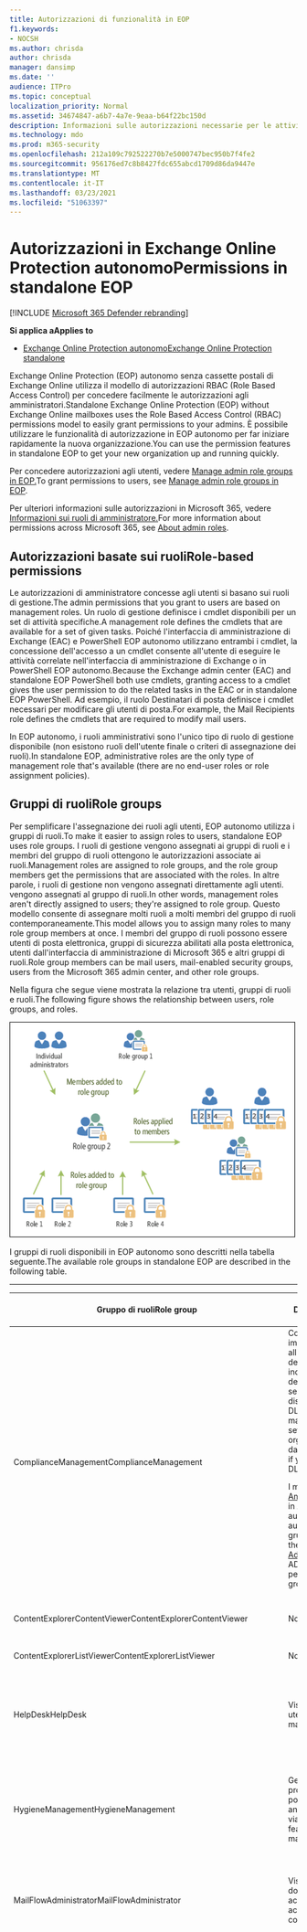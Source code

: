 ```yaml
---
title: Autorizzazioni di funzionalità in EOP
f1.keywords:
- NOCSH
ms.author: chrisda
author: chrisda
manager: dansimp
ms.date: ''
audience: ITPro
ms.topic: conceptual
localization_priority: Normal
ms.assetid: 34674847-a6b7-4a7e-9eaa-b64f22bc150d
description: Informazioni sulle autorizzazioni necessarie per le attività in Exchange Online Protection autonomo
ms.technology: mdo
ms.prod: m365-security
ms.openlocfilehash: 212a109c792522270b7e5000747bec950b7f4fe2
ms.sourcegitcommit: 956176ed7c8b8427fdc655abcd1709d86da9447e
ms.translationtype: MT
ms.contentlocale: it-IT
ms.lasthandoff: 03/23/2021
ms.locfileid: "51063397"
---
```

# <a name="permissions-in-standalone-eop"></a><span data-ttu-id="7b9bd-103">Autorizzazioni in Exchange Online Protection autonomo</span><span class="sxs-lookup"><span data-stu-id="7b9bd-103">Permissions in standalone EOP</span></span>

[!INCLUDE [Microsoft 365 Defender rebranding](../includes/microsoft-defender-for-office.md)]

<span data-ttu-id="7b9bd-104">**Si applica a**</span><span class="sxs-lookup"><span data-stu-id="7b9bd-104">**Applies to**</span></span>
-  [<span data-ttu-id="7b9bd-105">Exchange Online Protection autonomo</span><span class="sxs-lookup"><span data-stu-id="7b9bd-105">Exchange Online Protection standalone</span></span>](exchange-online-protection-overview.md)

<span data-ttu-id="7b9bd-106">Exchange Online Protection (EOP) autonomo senza cassette postali di Exchange Online utilizza il modello di autorizzazioni RBAC (Role Based Access Control) per concedere facilmente le autorizzazioni agli amministratori.</span><span class="sxs-lookup"><span data-stu-id="7b9bd-106">Standalone Exchange Online Protection (EOP) without Exchange Online mailboxes uses the Role Based Access Control (RBAC) permissions model to easily grant permissions to your admins.</span></span> <span data-ttu-id="7b9bd-107">È possibile utilizzare le funzionalità di autorizzazione in EOP autonomo per far iniziare rapidamente la nuova organizzazione.</span><span class="sxs-lookup"><span data-stu-id="7b9bd-107">You can use the permission features in standalone EOP to get your new organization up and running quickly.</span></span>

<span data-ttu-id="7b9bd-108">Per concedere autorizzazioni agli utenti, vedere [Manage admin role groups in EOP.](manage-admin-role-group-permissions-in-eop.md)</span><span class="sxs-lookup"><span data-stu-id="7b9bd-108">To grant permissions to users, see [Manage admin role groups in EOP](manage-admin-role-group-permissions-in-eop.md).</span></span>

<span data-ttu-id="7b9bd-109">Per ulteriori informazioni sulle autorizzazioni in Microsoft 365, vedere [Informazioni sui ruoli di amministratore.](../../admin/add-users/about-admin-roles.md)</span><span class="sxs-lookup"><span data-stu-id="7b9bd-109">For more information about permissions across Microsoft 365, see [About admin roles](../../admin/add-users/about-admin-roles.md).</span></span>

## <a name="role-based-permissions"></a><span data-ttu-id="7b9bd-110">Autorizzazioni basate sui ruoli</span><span class="sxs-lookup"><span data-stu-id="7b9bd-110">Role-based permissions</span></span>

<span data-ttu-id="7b9bd-111">Le autorizzazioni di amministratore concesse agli utenti si basano sui ruoli di gestione.</span><span class="sxs-lookup"><span data-stu-id="7b9bd-111">The admin permissions that you grant to users are based on management roles.</span></span> <span data-ttu-id="7b9bd-112">Un ruolo di gestione definisce i cmdlet disponibili per un set di attività specifiche.</span><span class="sxs-lookup"><span data-stu-id="7b9bd-112">A management role defines the cmdlets that are available for a set of given tasks.</span></span> <span data-ttu-id="7b9bd-113">Poiché l'interfaccia di amministrazione di Exchange (EAC) e PowerShell EOP autonomo utilizzano entrambi i cmdlet, la concessione dell'accesso a un cmdlet consente all'utente di eseguire le attività correlate nell'interfaccia di amministrazione di Exchange o in PowerShell EOP autonomo.</span><span class="sxs-lookup"><span data-stu-id="7b9bd-113">Because the Exchange admin center (EAC) and standalone EOP PowerShell both use cmdlets, granting access to a cmdlet gives the user permission to do the related tasks in the EAC or in standalone EOP PowerShell.</span></span> <span data-ttu-id="7b9bd-114">Ad esempio, il ruolo Destinatari di posta definisce i cmdlet necessari per modificare gli utenti di posta.</span><span class="sxs-lookup"><span data-stu-id="7b9bd-114">For example, the Mail Recipients role defines the cmdlets that are required to modify mail users.</span></span>

<span data-ttu-id="7b9bd-115">In EOP autonomo, i ruoli amministrativi sono l'unico tipo di ruolo di gestione disponibile (non esistono ruoli dell'utente finale o criteri di assegnazione dei ruoli).</span><span class="sxs-lookup"><span data-stu-id="7b9bd-115">In standalone EOP, administrative roles are the only type of management role that's available (there are no end-user roles or role assignment policies).</span></span>

## <a name="role-groups"></a><span data-ttu-id="7b9bd-116">Gruppi di ruoli</span><span class="sxs-lookup"><span data-stu-id="7b9bd-116">Role groups</span></span>

<span data-ttu-id="7b9bd-117">Per semplificare l'assegnazione dei ruoli agli utenti, EOP autonomo utilizza i gruppi di ruoli.</span><span class="sxs-lookup"><span data-stu-id="7b9bd-117">To make it easier to assign roles to users, standalone EOP uses role groups.</span></span> <span data-ttu-id="7b9bd-118">I ruoli di gestione vengono assegnati ai gruppi di ruoli e i membri del gruppo di ruoli ottengono le autorizzazioni associate ai ruoli.</span><span class="sxs-lookup"><span data-stu-id="7b9bd-118">Management roles are assigned to role groups, and the role group members get the permissions that are associated with the roles.</span></span> <span data-ttu-id="7b9bd-119">In altre parole, i ruoli di gestione non vengono assegnati direttamente agli utenti. vengono assegnati al gruppo di ruoli.</span><span class="sxs-lookup"><span data-stu-id="7b9bd-119">In other words, management roles aren't directly assigned to users; they're assigned to role group.</span></span> <span data-ttu-id="7b9bd-120">Questo modello consente di assegnare molti ruoli a molti membri del gruppo di ruoli contemporaneamente.</span><span class="sxs-lookup"><span data-stu-id="7b9bd-120">This model allows you to assign many roles to many role group members at once.</span></span> <span data-ttu-id="7b9bd-121">I membri del gruppo di ruoli possono essere utenti di posta elettronica, gruppi di sicurezza abilitati alla posta elettronica, utenti dall'interfaccia di amministrazione di Microsoft 365 e altri gruppi di ruoli.</span><span class="sxs-lookup"><span data-stu-id="7b9bd-121">Role group members can be mail users, mail-enabled security groups, users from the Microsoft 365 admin center, and other role groups.</span></span>

<span data-ttu-id="7b9bd-122">Nella figura che segue viene mostrata la relazione tra utenti, gruppi di ruoli e ruoli.</span><span class="sxs-lookup"><span data-stu-id="7b9bd-122">The following figure shows the relationship between users, role groups, and roles.</span></span>

![Ruolo, gruppo di ruoli e relazione dei membri](../../media/ITPro_Security_RBAC_EXO_SimplifiedRoleGroupRelationship.png)

<span data-ttu-id="7b9bd-124">I gruppi di ruoli disponibili in EOP autonomo sono descritti nella tabella seguente.</span><span class="sxs-lookup"><span data-stu-id="7b9bd-124">The available role groups in standalone EOP are described in the following table.</span></span>

****

|<span data-ttu-id="7b9bd-125">Gruppo di ruoli</span><span class="sxs-lookup"><span data-stu-id="7b9bd-125">Role group</span></span>|<span data-ttu-id="7b9bd-126">Descrizione</span><span class="sxs-lookup"><span data-stu-id="7b9bd-126">Description</span></span>|<span data-ttu-id="7b9bd-127">Ruoli predefiniti assegnati</span><span class="sxs-lookup"><span data-stu-id="7b9bd-127">Default roles assigned</span></span>|
|---|---|---|
|<span data-ttu-id="7b9bd-128">ComplianceManagement</span><span class="sxs-lookup"><span data-stu-id="7b9bd-128">ComplianceManagement</span></span>|<span data-ttu-id="7b9bd-129">Configurare e gestire le impostazioni di conformità all'interno dell'organizzazione, inclusa la prevenzione della perdita dei dati (DLP) se la sottoscrizione dispone di funzionalità DLP.</span><span class="sxs-lookup"><span data-stu-id="7b9bd-129">Configure and manage compliance settings within the organization, including data loss prevention (DLP) if your subscription has DLP capabilities.</span></span> <p> <span data-ttu-id="7b9bd-130">I membri del [ruolo Amministratore conformità](/azure/active-directory/users-groups-roles/directory-assign-admin-roles#compliance-administrator) in Azure AD ottengono automaticamente le autorizzazioni di questo gruppo di ruoli.</span><span class="sxs-lookup"><span data-stu-id="7b9bd-130">Members of the [Compliance Administrator](/azure/active-directory/users-groups-roles/directory-assign-admin-roles#compliance-administrator) role in Azure AD automatically get the permissions of this role group.</span></span>|<span data-ttu-id="7b9bd-131">Registri di controllo</span><span class="sxs-lookup"><span data-stu-id="7b9bd-131">Audit Logs</span></span> <p> <span data-ttu-id="7b9bd-132">Amministrazione conformità</span><span class="sxs-lookup"><span data-stu-id="7b9bd-132">Compliance Administration</span></span> <p> <span data-ttu-id="7b9bd-133">Information Rights Management</span><span class="sxs-lookup"><span data-stu-id="7b9bd-133">Information Rights Management</span></span> <p> <span data-ttu-id="7b9bd-134">Gestione della conservazione</span><span class="sxs-lookup"><span data-stu-id="7b9bd-134">Retention Management</span></span> <p> <span data-ttu-id="7b9bd-135">View-Only di controllo</span><span class="sxs-lookup"><span data-stu-id="7b9bd-135">View-Only Audit Logs</span></span> <p> <span data-ttu-id="7b9bd-136">Configurazione solo visualizzazione</span><span class="sxs-lookup"><span data-stu-id="7b9bd-136">View-Only Configuration</span></span> <p> <span data-ttu-id="7b9bd-137">Destinatari solo visualizzazione</span><span class="sxs-lookup"><span data-stu-id="7b9bd-137">View-Only Recipients</span></span>|
|<span data-ttu-id="7b9bd-138">ContentExplorerContentViewer</span><span class="sxs-lookup"><span data-stu-id="7b9bd-138">ContentExplorerContentViewer</span></span>|<span data-ttu-id="7b9bd-139">Non utilizzata.</span><span class="sxs-lookup"><span data-stu-id="7b9bd-139">Not used.</span></span>|<span data-ttu-id="7b9bd-140">Visualizzatore contenuto classificazione dati</span><span class="sxs-lookup"><span data-stu-id="7b9bd-140">Data Classification Content Viewer</span></span>|
|<span data-ttu-id="7b9bd-141">ContentExplorerListViewer</span><span class="sxs-lookup"><span data-stu-id="7b9bd-141">ContentExplorerListViewer</span></span>|<span data-ttu-id="7b9bd-142">Non utilizzata.</span><span class="sxs-lookup"><span data-stu-id="7b9bd-142">Not used.</span></span>|<span data-ttu-id="7b9bd-143">Visualizzatore elenco classificazione dati</span><span class="sxs-lookup"><span data-stu-id="7b9bd-143">Data Classification List Viewer</span></span>|
|<span data-ttu-id="7b9bd-144">HelpDesk</span><span class="sxs-lookup"><span data-stu-id="7b9bd-144">HelpDesk</span></span>|<span data-ttu-id="7b9bd-145">Visualizzare e gestire gli utenti di posta.</span><span class="sxs-lookup"><span data-stu-id="7b9bd-145">View and manage mail users.</span></span>|<span data-ttu-id="7b9bd-146">Reimposta password</span><span class="sxs-lookup"><span data-stu-id="7b9bd-146">Reset Password</span></span> <p> <span data-ttu-id="7b9bd-147">Opzioni utente</span><span class="sxs-lookup"><span data-stu-id="7b9bd-147">User Options</span></span> <p> <span data-ttu-id="7b9bd-148">Destinatari solo visualizzazione</span><span class="sxs-lookup"><span data-stu-id="7b9bd-148">View-Only Recipients</span></span>|
|<span data-ttu-id="7b9bd-149">HygieneManagement</span><span class="sxs-lookup"><span data-stu-id="7b9bd-149">HygieneManagement</span></span>|<span data-ttu-id="7b9bd-150">Gestire le funzionalità di protezione (protezione da posta indesiderata, antimalware e così via).</span><span class="sxs-lookup"><span data-stu-id="7b9bd-150">Manage protection features (anti-spam, anti-malware, etc.).</span></span>|<span data-ttu-id="7b9bd-151">Igiene del trasporto</span><span class="sxs-lookup"><span data-stu-id="7b9bd-151">Transport Hygiene</span></span> <p> <span data-ttu-id="7b9bd-152">Configurazione solo visualizzazione</span><span class="sxs-lookup"><span data-stu-id="7b9bd-152">View-Only Configuration</span></span> <p> <span data-ttu-id="7b9bd-153">Destinatari solo visualizzazione</span><span class="sxs-lookup"><span data-stu-id="7b9bd-153">View-Only Recipients</span></span>|
|<span data-ttu-id="7b9bd-154">MailFlowAdministrator</span><span class="sxs-lookup"><span data-stu-id="7b9bd-154">MailFlowAdministrator</span></span>|<span data-ttu-id="7b9bd-155">Visualizzare e gestire i domini e i connettori accettati</span><span class="sxs-lookup"><span data-stu-id="7b9bd-155">View and manage accepted domains and connectors</span></span>|<span data-ttu-id="7b9bd-156">Domini remoti e accettati</span><span class="sxs-lookup"><span data-stu-id="7b9bd-156">Remote and Accepted Domains</span></span> <p> <span data-ttu-id="7b9bd-157">Destinatari solo visualizzazione</span><span class="sxs-lookup"><span data-stu-id="7b9bd-157">View-Only Recipients</span></span>|
|<span data-ttu-id="7b9bd-158">OrganizationManagement</span><span class="sxs-lookup"><span data-stu-id="7b9bd-158">OrganizationManagement</span></span>|<span data-ttu-id="7b9bd-159">Accesso dell'amministratore all'intera organizzazione e possibilità di eseguire quasi tutte le attività.</span><span class="sxs-lookup"><span data-stu-id="7b9bd-159">Admin access to the entire organization and the ability to perform almost any task.</span></span> <p> <span data-ttu-id="7b9bd-160">I membri del [ruolo Amministratore globale](/azure/active-directory/users-groups-roles/directory-assign-admin-roles#global-administrator--company-administrator) in Azure AD ottengono automaticamente le autorizzazioni di questo gruppo di ruoli.</span><span class="sxs-lookup"><span data-stu-id="7b9bd-160">Members of the [Global Administrator](/azure/active-directory/users-groups-roles/directory-assign-admin-roles#global-administrator--company-administrator) role in Azure AD automatically get the permissions of this role group.</span></span> <p> <span data-ttu-id="7b9bd-161">**Importante:** poiché il gruppo di ruoli OrganizationManagement è un ruolo potente, solo gli utenti che eseguono attività amministrative a livello di organizzazione devono essere membri di questo gruppo di ruoli.</span><span class="sxs-lookup"><span data-stu-id="7b9bd-161">**Important**: Because the OrganizationManagement role group is a powerful role, only users that perform organizational-level administrative tasks should be members of this role group.</span></span>|<span data-ttu-id="7b9bd-162">AntiMalware</span><span class="sxs-lookup"><span data-stu-id="7b9bd-162">AntiMalware</span></span> <p> <span data-ttu-id="7b9bd-163">AntiSpam</span><span class="sxs-lookup"><span data-stu-id="7b9bd-163">AntiSpam</span></span> <p> <span data-ttu-id="7b9bd-164">Registri di controllo</span><span class="sxs-lookup"><span data-stu-id="7b9bd-164">Audit Logs</span></span> <p> <span data-ttu-id="7b9bd-165">Amministratore conformità</span><span class="sxs-lookup"><span data-stu-id="7b9bd-165">Compliance Administrator</span></span> <p> <span data-ttu-id="7b9bd-166">Gruppi di distribuzione</span><span class="sxs-lookup"><span data-stu-id="7b9bd-166">Distribution Groups</span></span> <p> <span data-ttu-id="7b9bd-167">Information Rights Management</span><span class="sxs-lookup"><span data-stu-id="7b9bd-167">Information Rights Management</span></span> <p> <span data-ttu-id="7b9bd-168">Creazione destinatario di posta</span><span class="sxs-lookup"><span data-stu-id="7b9bd-168">Mail Recipient Creation</span></span> <p> <span data-ttu-id="7b9bd-169">Destinatari di posta</span><span class="sxs-lookup"><span data-stu-id="7b9bd-169">Mail Recipients</span></span> <p> <span data-ttu-id="7b9bd-170">Verifica dei messaggi</span><span class="sxs-lookup"><span data-stu-id="7b9bd-170">Message Tracking</span></span> <p> <span data-ttu-id="7b9bd-171">Migrazione</span><span class="sxs-lookup"><span data-stu-id="7b9bd-171">Migration</span></span> <p> <span data-ttu-id="7b9bd-172">Organizzazione Accesso client</span><span class="sxs-lookup"><span data-stu-id="7b9bd-172">Organization Client Access</span></span> <p> <span data-ttu-id="7b9bd-173">Configurazione organizzazione</span><span class="sxs-lookup"><span data-stu-id="7b9bd-173">Organization Configuration</span></span> <p> <span data-ttu-id="7b9bd-174">Impostazioni di trasporto organizzazione</span><span class="sxs-lookup"><span data-stu-id="7b9bd-174">Organization Transport Settings</span></span> <p> <span data-ttu-id="7b9bd-175">Quarantena</span><span class="sxs-lookup"><span data-stu-id="7b9bd-175">Quarantine</span></span> <p> <span data-ttu-id="7b9bd-176">Criteri del destinatario</span><span class="sxs-lookup"><span data-stu-id="7b9bd-176">Recipient Policies</span></span> <p> <span data-ttu-id="7b9bd-177">Domini remoti e accettati</span><span class="sxs-lookup"><span data-stu-id="7b9bd-177">Remote and Accepted Domains</span></span> <p> <span data-ttu-id="7b9bd-178">Reimposta password</span><span class="sxs-lookup"><span data-stu-id="7b9bd-178">Reset Password</span></span> <p> <span data-ttu-id="7b9bd-179">Gestione della conservazione</span><span class="sxs-lookup"><span data-stu-id="7b9bd-179">Retention Management</span></span> <p> <span data-ttu-id="7b9bd-180">Gestione ruoli</span><span class="sxs-lookup"><span data-stu-id="7b9bd-180">Role Management</span></span> <p> <span data-ttu-id="7b9bd-181">Amministratore della sicurezza</span><span class="sxs-lookup"><span data-stu-id="7b9bd-181">Security Administrator</span></span> <p> <span data-ttu-id="7b9bd-182">Creazione e appartenenza a gruppi di sicurezza</span><span class="sxs-lookup"><span data-stu-id="7b9bd-182">Security Group Creation and Membership</span></span> <p> <span data-ttu-id="7b9bd-183">Ruolo con autorizzazioni di lettura per la sicurezza</span><span class="sxs-lookup"><span data-stu-id="7b9bd-183">Security Reader</span></span> <p> <span data-ttu-id="7b9bd-184">Amministratore etichette di riservatezza</span><span class="sxs-lookup"><span data-stu-id="7b9bd-184">Sensitivity Label Administrator</span></span> <p> <span data-ttu-id="7b9bd-185">Supervisione</span><span class="sxs-lookup"><span data-stu-id="7b9bd-185">Supervision</span></span> <p> <span data-ttu-id="7b9bd-186">Igiene del trasporto</span><span class="sxs-lookup"><span data-stu-id="7b9bd-186">Transport Hygiene</span></span> <p> <span data-ttu-id="7b9bd-187">Regole di trasporto</span><span class="sxs-lookup"><span data-stu-id="7b9bd-187">Transport Rules</span></span> <p> <span data-ttu-id="7b9bd-188">Opzioni utente</span><span class="sxs-lookup"><span data-stu-id="7b9bd-188">User Options</span></span> <p> <span data-ttu-id="7b9bd-189">View-Only AntiMalware</span><span class="sxs-lookup"><span data-stu-id="7b9bd-189">View-Only AntiMalware</span></span> <p> <span data-ttu-id="7b9bd-190">View-Only AntiSpam</span><span class="sxs-lookup"><span data-stu-id="7b9bd-190">View-Only AntiSpam</span></span> <p> <span data-ttu-id="7b9bd-191">View-Only di controllo</span><span class="sxs-lookup"><span data-stu-id="7b9bd-191">View-Only Audit Logs</span></span> <p> <span data-ttu-id="7b9bd-192">Configurazione solo visualizzazione</span><span class="sxs-lookup"><span data-stu-id="7b9bd-192">View-Only Configuration</span></span> <p> <span data-ttu-id="7b9bd-193">View-Only quarantena</span><span class="sxs-lookup"><span data-stu-id="7b9bd-193">View-Only Quarantine</span></span> <p> <span data-ttu-id="7b9bd-194">Destinatari solo visualizzazione</span><span class="sxs-lookup"><span data-stu-id="7b9bd-194">View-Only Recipients</span></span> <p> <span data-ttu-id="7b9bd-195">View-Only Threat Intelligence</span><span class="sxs-lookup"><span data-stu-id="7b9bd-195">View-Only Threat Intelligence</span></span>|
|<span data-ttu-id="7b9bd-196">QuarantineAdministrator</span><span class="sxs-lookup"><span data-stu-id="7b9bd-196">QuarantineAdministrator</span></span>|<span data-ttu-id="7b9bd-197">Gestire i messaggi in quarantena per tutti i destinatari.</span><span class="sxs-lookup"><span data-stu-id="7b9bd-197">Manage quarantined messages for all recipients.</span></span>|<span data-ttu-id="7b9bd-198">Quarantena</span><span class="sxs-lookup"><span data-stu-id="7b9bd-198">Quarantine</span></span>|
|<span data-ttu-id="7b9bd-199">RecipientManagement</span><span class="sxs-lookup"><span data-stu-id="7b9bd-199">RecipientManagement</span></span>|<span data-ttu-id="7b9bd-200">Creare, gestire e rimuovere oggetti destinatario nell'organizzazione.</span><span class="sxs-lookup"><span data-stu-id="7b9bd-200">Create, manage, and remove recipient objects in the organization.</span></span>|<span data-ttu-id="7b9bd-201">Gruppi di distribuzione</span><span class="sxs-lookup"><span data-stu-id="7b9bd-201">Distribution Groups</span></span> <p> <span data-ttu-id="7b9bd-202">Creazione destinatario di posta</span><span class="sxs-lookup"><span data-stu-id="7b9bd-202">Mail Recipient Creation</span></span> <p> <span data-ttu-id="7b9bd-203">Destinatari di posta</span><span class="sxs-lookup"><span data-stu-id="7b9bd-203">Mail Recipients</span></span> <p> <span data-ttu-id="7b9bd-204">Verifica dei messaggi</span><span class="sxs-lookup"><span data-stu-id="7b9bd-204">Message Tracking</span></span> <p> <span data-ttu-id="7b9bd-205">Migrazione</span><span class="sxs-lookup"><span data-stu-id="7b9bd-205">Migration</span></span> <p> <span data-ttu-id="7b9bd-206">Criteri del destinatario</span><span class="sxs-lookup"><span data-stu-id="7b9bd-206">Recipient Policies</span></span> <p> <span data-ttu-id="7b9bd-207">Reimposta password</span><span class="sxs-lookup"><span data-stu-id="7b9bd-207">Reset Password</span></span>|
|<span data-ttu-id="7b9bd-208">RecordsManagement</span><span class="sxs-lookup"><span data-stu-id="7b9bd-208">RecordsManagement</span></span>|<span data-ttu-id="7b9bd-209">Configurare le funzionalità di conformità, ad esempio tag dei criteri di conservazione, classificazioni dei messaggi e regole del flusso di posta (note anche come regole di trasporto).</span><span class="sxs-lookup"><span data-stu-id="7b9bd-209">Configure compliance features, such as retention policy tags, message classifications, and mail flow rules (also known as transport rules).</span></span>|<span data-ttu-id="7b9bd-210">Verifica dei messaggi</span><span class="sxs-lookup"><span data-stu-id="7b9bd-210">Message Tracking</span></span> <p> <span data-ttu-id="7b9bd-211">Gestione della conservazione</span><span class="sxs-lookup"><span data-stu-id="7b9bd-211">Retention Management</span></span> <p> <span data-ttu-id="7b9bd-212">Regole di trasporto</span><span class="sxs-lookup"><span data-stu-id="7b9bd-212">Transport Rules</span></span>|
|<span data-ttu-id="7b9bd-213">SecurityAdministrator</span><span class="sxs-lookup"><span data-stu-id="7b9bd-213">SecurityAdministrator</span></span>|<span data-ttu-id="7b9bd-214">Configurare tutti gli aspetti della protezione nell'organizzazione (protezione da posta indesiderata, antimalware, anti-spoofing, quarantena e così via).</span><span class="sxs-lookup"><span data-stu-id="7b9bd-214">Configure all aspects of protection in the organization (anti-spam, anti-malware, anti-spoofing, quarantine, etc.).</span></span> <p> <span data-ttu-id="7b9bd-215">I membri del [ruolo Amministratore sicurezza](/azure/active-directory/users-groups-roles/directory-assign-admin-roles#security-administrator) in Azure AD ottengono automaticamente le autorizzazioni di questo gruppo di ruoli.</span><span class="sxs-lookup"><span data-stu-id="7b9bd-215">Members of the [Security Administrator](/azure/active-directory/users-groups-roles/directory-assign-admin-roles#security-administrator) role in Azure AD automatically get the permissions of this role group.</span></span>|<span data-ttu-id="7b9bd-216">AntiMalware</span><span class="sxs-lookup"><span data-stu-id="7b9bd-216">AntiMalware</span></span> <p> <span data-ttu-id="7b9bd-217">AntiSpam</span><span class="sxs-lookup"><span data-stu-id="7b9bd-217">AntiSpam</span></span> <p> <span data-ttu-id="7b9bd-218">Registri di controllo</span><span class="sxs-lookup"><span data-stu-id="7b9bd-218">Audit Logs</span></span> <p> <span data-ttu-id="7b9bd-219">Quarantena</span><span class="sxs-lookup"><span data-stu-id="7b9bd-219">Quarantine</span></span> <p> <span data-ttu-id="7b9bd-220">Amministratore della sicurezza</span><span class="sxs-lookup"><span data-stu-id="7b9bd-220">Security Administrator</span></span> <p> <span data-ttu-id="7b9bd-221">Amministratore etichette di riservatezza</span><span class="sxs-lookup"><span data-stu-id="7b9bd-221">Sensitivity Label Administrator</span></span> <p> <span data-ttu-id="7b9bd-222">View-Only AntiMalware</span><span class="sxs-lookup"><span data-stu-id="7b9bd-222">View-Only AntiMalware</span></span> <p> <span data-ttu-id="7b9bd-223">View-Only AntiSpam</span><span class="sxs-lookup"><span data-stu-id="7b9bd-223">View-Only AntiSpam</span></span> <p> <span data-ttu-id="7b9bd-224">View-Only di controllo</span><span class="sxs-lookup"><span data-stu-id="7b9bd-224">View-Only Audit Logs</span></span> <p> <span data-ttu-id="7b9bd-225">View-Only quarantena</span><span class="sxs-lookup"><span data-stu-id="7b9bd-225">View-Only Quarantine</span></span> <p> <span data-ttu-id="7b9bd-226">View-Only Threat Intelligence</span><span class="sxs-lookup"><span data-stu-id="7b9bd-226">View-Only Threat Intelligence</span></span>|
|<span data-ttu-id="7b9bd-227">SecurityReader</span><span class="sxs-lookup"><span data-stu-id="7b9bd-227">SecurityReader</span></span>|<span data-ttu-id="7b9bd-228">Accesso di sola visualizzazione a tutti gli aspetti della protezione nell'organizzazione (protezione da posta indesiderata, antimalware, anti-spoofing, quarantena e così via).</span><span class="sxs-lookup"><span data-stu-id="7b9bd-228">View-only access to all aspects of protection in the organization (anti-spam, anti-malware, anti-spoofing, quarantine, etc.).</span></span> <p> <span data-ttu-id="7b9bd-229">I membri del [ruolo Security Reader](/azure/active-directory/users-groups-roles/directory-assign-admin-roles#security-reader) in Azure AD ottengono automaticamente le autorizzazioni di questo gruppo di ruoli.</span><span class="sxs-lookup"><span data-stu-id="7b9bd-229">Members of the [Security Reader](/azure/active-directory/users-groups-roles/directory-assign-admin-roles#security-reader) role in Azure AD automatically get the permissions of this role group.</span></span>|<span data-ttu-id="7b9bd-230">Ruolo con autorizzazioni di lettura per la sicurezza</span><span class="sxs-lookup"><span data-stu-id="7b9bd-230">Security Reader</span></span> <p> <span data-ttu-id="7b9bd-231">View-Only AntiMalware</span><span class="sxs-lookup"><span data-stu-id="7b9bd-231">View-Only AntiMalware</span></span> <p> <span data-ttu-id="7b9bd-232">View-Only AntiSpam</span><span class="sxs-lookup"><span data-stu-id="7b9bd-232">View-Only AntiSpam</span></span> <p> <span data-ttu-id="7b9bd-233">View-Only quarantena</span><span class="sxs-lookup"><span data-stu-id="7b9bd-233">View-Only Quarantine</span></span> <p> <span data-ttu-id="7b9bd-234">View-Only Threat Intelligence</span><span class="sxs-lookup"><span data-stu-id="7b9bd-234">View-Only Threat Intelligence</span></span>|
|<span data-ttu-id="7b9bd-235">TenantAdmins</span><span class="sxs-lookup"><span data-stu-id="7b9bd-235">TenantAdmins</span></span>|<span data-ttu-id="7b9bd-236">L'appartenenza a questo gruppo di ruoli viene sincronizzata tra i servizi e gestita centralmente.</span><span class="sxs-lookup"><span data-stu-id="7b9bd-236">Membership in this role group is synchronized across services and managed centrally.</span></span> <span data-ttu-id="7b9bd-237">Per impostazione predefinita, a questo gruppo di ruoli non viene assegnato alcun ruolo.</span><span class="sxs-lookup"><span data-stu-id="7b9bd-237">By default, this role group is not assigned any roles.</span></span> <span data-ttu-id="7b9bd-238">Tuttavia, sarà un membro del gruppo di ruoli Gestione organizzazione e erediterà tali autorizzazioni.</span><span class="sxs-lookup"><span data-stu-id="7b9bd-238">However, it will be a member of the Organization Management role group and will inherit those permissions.</span></span>|<span data-ttu-id="7b9bd-239">nessuno</span><span class="sxs-lookup"><span data-stu-id="7b9bd-239">none</span></span>|
|<span data-ttu-id="7b9bd-240">ViewOnlyOrganizationManagement</span><span class="sxs-lookup"><span data-stu-id="7b9bd-240">ViewOnlyOrganizationManagement</span></span>|<span data-ttu-id="7b9bd-241">Visualizzare gli oggetti destinatario, protezione e configurazione e le relative proprietà nell'organizzazione.</span><span class="sxs-lookup"><span data-stu-id="7b9bd-241">View recipient, protection, and configuration objects and their properties in the organization.</span></span>|<span data-ttu-id="7b9bd-242">Amministratore conformità</span><span class="sxs-lookup"><span data-stu-id="7b9bd-242">Compliance Administrator</span></span> <p> <span data-ttu-id="7b9bd-243">Amministratore della sicurezza</span><span class="sxs-lookup"><span data-stu-id="7b9bd-243">Security Administrator</span></span> <p> <span data-ttu-id="7b9bd-244">Ruolo con autorizzazioni di lettura per la sicurezza</span><span class="sxs-lookup"><span data-stu-id="7b9bd-244">Security Reader</span></span> <p> <span data-ttu-id="7b9bd-245">Amministratore etichette di riservatezza</span><span class="sxs-lookup"><span data-stu-id="7b9bd-245">Sensitivity Label Administrator</span></span> <p> <span data-ttu-id="7b9bd-246">Configurazione solo visualizzazione</span><span class="sxs-lookup"><span data-stu-id="7b9bd-246">View-Only Configuration</span></span> <p> <span data-ttu-id="7b9bd-247">Destinatari solo visualizzazione</span><span class="sxs-lookup"><span data-stu-id="7b9bd-247">View-Only Recipients</span></span>|
|

<span data-ttu-id="7b9bd-248">Se si lavora in un'organizzazione di piccole dimensioni con pochi amministratori, potrebbe essere necessario aggiungere tali utenti solo al gruppo di ruoli Gestione organizzazione e potrebbe non essere mai necessario utilizzare gli altri gruppi di ruoli.</span><span class="sxs-lookup"><span data-stu-id="7b9bd-248">If you work in a small organization that has only a few admins, you might need to add those users to the Organization Management role group only, and you may never need to use the other role groups.</span></span> <span data-ttu-id="7b9bd-249">Se si lavora in un'organizzazione di grandi dimensioni, potrebbero essere presenti amministratori che eseguono attività specifiche, ad esempio la configurazione dei destinatari.</span><span class="sxs-lookup"><span data-stu-id="7b9bd-249">If you work in a larger organization, you might have admins who perform specific tasks, such as recipient configuration.</span></span> <span data-ttu-id="7b9bd-250">In questi casi, è possibile aggiungere un amministratore al gruppo di ruoli Gestione destinatari e un altro amministratore al gruppo di ruoli Gestione organizzazione.</span><span class="sxs-lookup"><span data-stu-id="7b9bd-250">In those cases, you might add one admin to the Recipient Management role group, and another admin to the Organization Management role group.</span></span> <span data-ttu-id="7b9bd-251">Questi amministratori possono quindi gestire le aree specifiche, ma non diranno le autorizzazioni per gestire le aree di cui non sono responsabili.</span><span class="sxs-lookup"><span data-stu-id="7b9bd-251">Those admins can then manage their specific areas, but they won't have permissions to manage areas they're not responsible for.</span></span>

<span data-ttu-id="7b9bd-252">Se i gruppi di ruoli incorporati in Exchange Online non corrispondono alla mansione degli amministratori, è possibile creare gruppi di ruoli e aggiungervi i ruoli desiderati.</span><span class="sxs-lookup"><span data-stu-id="7b9bd-252">If the built-in role groups in Exchange Online don't match the job function of your administrators, you can create role groups and add roles to them.</span></span> <span data-ttu-id="7b9bd-253">Per ulteriori informazioni, vedere [Manage role groups in standalone EOP.](manage-admin-role-group-permissions-in-eop.md)</span><span class="sxs-lookup"><span data-stu-id="7b9bd-253">For more information, see [Manage role groups in standalone EOP](manage-admin-role-group-permissions-in-eop.md).</span></span>

## <a name="roles"></a><span data-ttu-id="7b9bd-254">Ruoli</span><span class="sxs-lookup"><span data-stu-id="7b9bd-254">Roles</span></span>

<span data-ttu-id="7b9bd-255">I ruoli predefiniti disponibili in EOP autonomo sono descritti nella tabella seguente.</span><span class="sxs-lookup"><span data-stu-id="7b9bd-255">The built-in roles that are available in standalone EOP are described in the following table.</span></span>

****

|<span data-ttu-id="7b9bd-256">Ruolo\*\*</span><span class="sxs-lookup"><span data-stu-id="7b9bd-256">Role\*\*</span></span>|<span data-ttu-id="7b9bd-257">Descrizione</span><span class="sxs-lookup"><span data-stu-id="7b9bd-257">Description</span></span>|<span data-ttu-id="7b9bd-258">Assegnazioni predefinite del gruppo di ruoli</span><span class="sxs-lookup"><span data-stu-id="7b9bd-258">Default role group assignments</span></span>|
|---|---|---|
|<span data-ttu-id="7b9bd-259">AntiMalware</span><span class="sxs-lookup"><span data-stu-id="7b9bd-259">AntiMalware</span></span>|<span data-ttu-id="7b9bd-260">Visualizzare e modificare la configurazione e i report per le funzionalità antimalware.</span><span class="sxs-lookup"><span data-stu-id="7b9bd-260">View and modify the configuration and reports for anti-malware features.</span></span>|<span data-ttu-id="7b9bd-261">OrganizationManagement</span><span class="sxs-lookup"><span data-stu-id="7b9bd-261">OrganizationManagement</span></span> <p> <span data-ttu-id="7b9bd-262">SecurityAdministrator</span><span class="sxs-lookup"><span data-stu-id="7b9bd-262">SecurityAdministrator</span></span>|
|<span data-ttu-id="7b9bd-263">AntiSpam</span><span class="sxs-lookup"><span data-stu-id="7b9bd-263">AntiSpam</span></span>|<span data-ttu-id="7b9bd-264">Visualizzare e modificare la configurazione e i report per le funzionalità di protezione da posta indesiderata.</span><span class="sxs-lookup"><span data-stu-id="7b9bd-264">View and modify the configuration and reports for anti-spam features.</span></span>|<span data-ttu-id="7b9bd-265">OrganizationManagement</span><span class="sxs-lookup"><span data-stu-id="7b9bd-265">OrganizationManagement</span></span> <p> <span data-ttu-id="7b9bd-266">SecurityAdministrator</span><span class="sxs-lookup"><span data-stu-id="7b9bd-266">SecurityAdministrator</span></span>|
|<span data-ttu-id="7b9bd-267">Registri di controllo</span><span class="sxs-lookup"><span data-stu-id="7b9bd-267">Audit Logs</span></span>|<span data-ttu-id="7b9bd-268">Cercare nel log di controllo dell'amministratore e visualizzare i risultati.</span><span class="sxs-lookup"><span data-stu-id="7b9bd-268">Search the administrator audit log and view the results.</span></span>|<span data-ttu-id="7b9bd-269">ComplianceManagement</span><span class="sxs-lookup"><span data-stu-id="7b9bd-269">ComplianceManagement</span></span> <p> <span data-ttu-id="7b9bd-270">OrganizationManagement</span><span class="sxs-lookup"><span data-stu-id="7b9bd-270">OrganizationManagement</span></span> <p> <span data-ttu-id="7b9bd-271">SecurityAdministrator</span><span class="sxs-lookup"><span data-stu-id="7b9bd-271">SecurityAdministrator</span></span>|
|<span data-ttu-id="7b9bd-272">Amministratore conformità<sup>\*</sup></span><span class="sxs-lookup"><span data-stu-id="7b9bd-272">Compliance Administrator<sup>\*</sup></span></span>||<span data-ttu-id="7b9bd-273">ComplianceManagement</span><span class="sxs-lookup"><span data-stu-id="7b9bd-273">ComplianceManagement</span></span> <p> <span data-ttu-id="7b9bd-274">OrganizationManagement</span><span class="sxs-lookup"><span data-stu-id="7b9bd-274">OrganizationManagement</span></span> <p> <span data-ttu-id="7b9bd-275">ViewOnlyOrganizationManagement</span><span class="sxs-lookup"><span data-stu-id="7b9bd-275">ViewOnlyOrganizationManagement</span></span>|
|<span data-ttu-id="7b9bd-276">Visualizzatore contenuto classificazione dati<sup>\*</sup></span><span class="sxs-lookup"><span data-stu-id="7b9bd-276">Data Classification Content Viewer<sup>\*</sup></span></span>||<span data-ttu-id="7b9bd-277">ContentExplorerContentViewer</span><span class="sxs-lookup"><span data-stu-id="7b9bd-277">ContentExplorerContentViewer</span></span>|
|<span data-ttu-id="7b9bd-278">Visualizzatore elenco classificazione dati<sup>\*</sup></span><span class="sxs-lookup"><span data-stu-id="7b9bd-278">Data Classification List Viewer<sup>\*</sup></span></span>||
|<span data-ttu-id="7b9bd-279">Gruppi di distribuzione</span><span class="sxs-lookup"><span data-stu-id="7b9bd-279">Distribution Groups</span></span>|<span data-ttu-id="7b9bd-280">Creare e gestire tutti i gruppi di distribuzione, i gruppi di sicurezza abilitati alla posta elettronica e i membri.</span><span class="sxs-lookup"><span data-stu-id="7b9bd-280">Create and manage all distribution groups, mail-enabled security groups, and members.</span></span>|<span data-ttu-id="7b9bd-281">OrganizationManagement</span><span class="sxs-lookup"><span data-stu-id="7b9bd-281">OrganizationManagement</span></span> <p> <span data-ttu-id="7b9bd-282">RecipientManagement</span><span class="sxs-lookup"><span data-stu-id="7b9bd-282">RecipientManagement</span></span>|
|<span data-ttu-id="7b9bd-283">Information Rights Management<sup>\*</sup></span><span class="sxs-lookup"><span data-stu-id="7b9bd-283">Information Rights Management<sup>\*</sup></span></span>||<span data-ttu-id="7b9bd-284">ComplianceManagement</span><span class="sxs-lookup"><span data-stu-id="7b9bd-284">ComplianceManagement</span></span> <p> <span data-ttu-id="7b9bd-285">OrganizationManagement</span><span class="sxs-lookup"><span data-stu-id="7b9bd-285">OrganizationManagement</span></span>|
|<span data-ttu-id="7b9bd-286">Creazione destinatario di posta</span><span class="sxs-lookup"><span data-stu-id="7b9bd-286">Mail Recipient Creation</span></span>|<span data-ttu-id="7b9bd-287">Creare e rimuovere utenti di posta.</span><span class="sxs-lookup"><span data-stu-id="7b9bd-287">Create and remove mail users.</span></span>|<span data-ttu-id="7b9bd-288">OrganizationManagement</span><span class="sxs-lookup"><span data-stu-id="7b9bd-288">OrganizationManagement</span></span> <p> <span data-ttu-id="7b9bd-289">RecipientManagement</span><span class="sxs-lookup"><span data-stu-id="7b9bd-289">RecipientManagement</span></span>|
|<span data-ttu-id="7b9bd-290">Mail Recipients</span><span class="sxs-lookup"><span data-stu-id="7b9bd-290">Mail Recipients</span></span>|<span data-ttu-id="7b9bd-291">Modificare gli utenti di posta elettronica esistenti.</span><span class="sxs-lookup"><span data-stu-id="7b9bd-291">Modify existing mail users.</span></span>|<span data-ttu-id="7b9bd-292">OrganizationManagement</span><span class="sxs-lookup"><span data-stu-id="7b9bd-292">OrganizationManagement</span></span> <p> <span data-ttu-id="7b9bd-293">RecipientManagement</span><span class="sxs-lookup"><span data-stu-id="7b9bd-293">RecipientManagement</span></span>|
|<span data-ttu-id="7b9bd-294">Verifica messaggi<sup>\*</sup></span><span class="sxs-lookup"><span data-stu-id="7b9bd-294">Message Tracking<sup>\*</sup></span></span>||<span data-ttu-id="7b9bd-295">OrganizationManagement</span><span class="sxs-lookup"><span data-stu-id="7b9bd-295">OrganizationManagement</span></span> <p> <span data-ttu-id="7b9bd-296">RecipientManagement</span><span class="sxs-lookup"><span data-stu-id="7b9bd-296">RecipientManagement</span></span> <p> <span data-ttu-id="7b9bd-297">Gestione record</span><span class="sxs-lookup"><span data-stu-id="7b9bd-297">Records Management</span></span>|
|<span data-ttu-id="7b9bd-298">Migrazione<sup>\*</sup></span><span class="sxs-lookup"><span data-stu-id="7b9bd-298">Migration<sup>\*</sup></span></span>||<span data-ttu-id="7b9bd-299">OrganizationManagement</span><span class="sxs-lookup"><span data-stu-id="7b9bd-299">OrganizationManagement</span></span> <p> <span data-ttu-id="7b9bd-300">RecipientManagement</span><span class="sxs-lookup"><span data-stu-id="7b9bd-300">RecipientManagement</span></span>|
|<span data-ttu-id="7b9bd-301">MyBaseOptions</span><span class="sxs-lookup"><span data-stu-id="7b9bd-301">MyBaseOptions</span></span>|<span data-ttu-id="7b9bd-302">Consente agli utenti di visualizzare i propri messaggi in quarantena.</span><span class="sxs-lookup"><span data-stu-id="7b9bd-302">Allows users to view their own quarantined messages.</span></span> <p> <span data-ttu-id="7b9bd-303">Questo ruolo viene assegnato automaticamente agli utenti e non è possibile assegnarlo manualmente.</span><span class="sxs-lookup"><span data-stu-id="7b9bd-303">This role is automatically assigned to users, and you can't assign it manually.</span></span>|<span data-ttu-id="7b9bd-304">nessuno</span><span class="sxs-lookup"><span data-stu-id="7b9bd-304">none</span></span>|
|<span data-ttu-id="7b9bd-305">Organizzazione Accesso client<sup>\*</sup></span><span class="sxs-lookup"><span data-stu-id="7b9bd-305">Organization Client Access<sup>\*</sup></span></span>||<span data-ttu-id="7b9bd-306">OrganizationManagement</span><span class="sxs-lookup"><span data-stu-id="7b9bd-306">OrganizationManagement</span></span>|
|<span data-ttu-id="7b9bd-307">Configurazione organizzazione</span><span class="sxs-lookup"><span data-stu-id="7b9bd-307">Organization Configuration</span></span>|<span data-ttu-id="7b9bd-308">Visualizzare i report.</span><span class="sxs-lookup"><span data-stu-id="7b9bd-308">View reports.</span></span>|<span data-ttu-id="7b9bd-309">OrganizationManagement</span><span class="sxs-lookup"><span data-stu-id="7b9bd-309">OrganizationManagement</span></span>|
|<span data-ttu-id="7b9bd-310">Impostazioni di trasporto organizzazione<sup>\*</sup></span><span class="sxs-lookup"><span data-stu-id="7b9bd-310">Organization Transport Settings<sup>\*</sup></span></span>||<span data-ttu-id="7b9bd-311">OrganizationManagement</span><span class="sxs-lookup"><span data-stu-id="7b9bd-311">OrganizationManagement</span></span>|
|<span data-ttu-id="7b9bd-312">Quarantena</span><span class="sxs-lookup"><span data-stu-id="7b9bd-312">Quarantine</span></span>|<span data-ttu-id="7b9bd-313">Gestire tutti i tipi di messaggi in quarantena per tutti i destinatari.</span><span class="sxs-lookup"><span data-stu-id="7b9bd-313">Manage all types of quarantined message for all recipients.</span></span>|<span data-ttu-id="7b9bd-314">OrganizationManagement</span><span class="sxs-lookup"><span data-stu-id="7b9bd-314">OrganizationManagement</span></span> <p> <span data-ttu-id="7b9bd-315">QuarantineAdministrator</span><span class="sxs-lookup"><span data-stu-id="7b9bd-315">QuarantineAdministrator</span></span> <p> <span data-ttu-id="7b9bd-316">SecurityAdministrator</span><span class="sxs-lookup"><span data-stu-id="7b9bd-316">SecurityAdministrator</span></span>|
|<span data-ttu-id="7b9bd-317">Criteri destinatario<sup>\*</sup></span><span class="sxs-lookup"><span data-stu-id="7b9bd-317">Recipient Policies<sup>\*</sup></span></span>||<span data-ttu-id="7b9bd-318">OrganizationManagement</span><span class="sxs-lookup"><span data-stu-id="7b9bd-318">OrganizationManagement</span></span> <p> <span data-ttu-id="7b9bd-319">RecipientManagement</span><span class="sxs-lookup"><span data-stu-id="7b9bd-319">RecipientManagement</span></span>|
|<span data-ttu-id="7b9bd-320">Domini remoti e accettati</span><span class="sxs-lookup"><span data-stu-id="7b9bd-320">Remote and Accepted Domains</span></span>|<span data-ttu-id="7b9bd-321">Gestire i domini remoti, i domini accettati e i connettori.</span><span class="sxs-lookup"><span data-stu-id="7b9bd-321">Manage remote domains, accepted domains, and connectors.</span></span>|<span data-ttu-id="7b9bd-322">MailFlowAdministrator</span><span class="sxs-lookup"><span data-stu-id="7b9bd-322">MailFlowAdministrator</span></span> <p> <span data-ttu-id="7b9bd-323">OrganizationManagement</span><span class="sxs-lookup"><span data-stu-id="7b9bd-323">OrganizationManagement</span></span>|
|<span data-ttu-id="7b9bd-324">Reimposta password<sup>\*</sup></span><span class="sxs-lookup"><span data-stu-id="7b9bd-324">Reset Password<sup>\*</sup></span></span>||<span data-ttu-id="7b9bd-325">HelpDesk</span><span class="sxs-lookup"><span data-stu-id="7b9bd-325">HelpDesk</span></span> <p> <span data-ttu-id="7b9bd-326">OrganizationManagement</span><span class="sxs-lookup"><span data-stu-id="7b9bd-326">OrganizationManagement</span></span> <p> <span data-ttu-id="7b9bd-327">RecipientManagement</span><span class="sxs-lookup"><span data-stu-id="7b9bd-327">RecipientManagement</span></span>|
|<span data-ttu-id="7b9bd-328">Gestione della conservazione<sup>\*</sup></span><span class="sxs-lookup"><span data-stu-id="7b9bd-328">Retention Management<sup>\*</sup></span></span>||<span data-ttu-id="7b9bd-329">ComplianceManagement</span><span class="sxs-lookup"><span data-stu-id="7b9bd-329">ComplianceManagement</span></span> <p> <span data-ttu-id="7b9bd-330">OrganizationManagement</span><span class="sxs-lookup"><span data-stu-id="7b9bd-330">OrganizationManagement</span></span> <p> <span data-ttu-id="7b9bd-331">RecordsManagement</span><span class="sxs-lookup"><span data-stu-id="7b9bd-331">RecordsManagement</span></span>|
|<span data-ttu-id="7b9bd-332">Gestione ruoli</span><span class="sxs-lookup"><span data-stu-id="7b9bd-332">Role Management</span></span>|<span data-ttu-id="7b9bd-333">Creare e gestire gruppi di ruoli.</span><span class="sxs-lookup"><span data-stu-id="7b9bd-333">Create and manage role groups.</span></span>|<span data-ttu-id="7b9bd-334">OrganizationManagement</span><span class="sxs-lookup"><span data-stu-id="7b9bd-334">OrganizationManagement</span></span>|
|<span data-ttu-id="7b9bd-335">Amministratore della sicurezza</span><span class="sxs-lookup"><span data-stu-id="7b9bd-335">Security Administrator</span></span>|<span data-ttu-id="7b9bd-336">Gestire la configurazione e i report per tutte le funzionalità di sicurezza e protezione.</span><span class="sxs-lookup"><span data-stu-id="7b9bd-336">Manage the configuration and reports for all security and protection features.</span></span>|<span data-ttu-id="7b9bd-337">OrganizationManagement</span><span class="sxs-lookup"><span data-stu-id="7b9bd-337">OrganizationManagement</span></span> <p> <span data-ttu-id="7b9bd-338">SecurityAdministrator</span><span class="sxs-lookup"><span data-stu-id="7b9bd-338">SecurityAdministrator</span></span> <p> <span data-ttu-id="7b9bd-339">ViewOnlyOrganizationManagement</span><span class="sxs-lookup"><span data-stu-id="7b9bd-339">ViewOnlyOrganizationManagement</span></span>|
|<span data-ttu-id="7b9bd-340">Creazione e appartenenza a gruppi di sicurezza</span><span class="sxs-lookup"><span data-stu-id="7b9bd-340">Security Group Creation and Membership</span></span>|<span data-ttu-id="7b9bd-341">Creare e gestire gruppi di sicurezza abilitati alla posta elettronica.</span><span class="sxs-lookup"><span data-stu-id="7b9bd-341">Create and manage mail-enabled security groups.</span></span>|<span data-ttu-id="7b9bd-342">OrganizationManagement</span><span class="sxs-lookup"><span data-stu-id="7b9bd-342">OrganizationManagement</span></span>|
|<span data-ttu-id="7b9bd-343">Ruolo con autorizzazioni di lettura per la sicurezza</span><span class="sxs-lookup"><span data-stu-id="7b9bd-343">Security Reader</span></span>|<span data-ttu-id="7b9bd-344">Visualizzare la configurazione e i report per le funzionalità di sicurezza e protezione.</span><span class="sxs-lookup"><span data-stu-id="7b9bd-344">View the configuration and reports for security and protection features.</span></span>|<span data-ttu-id="7b9bd-345">Gestione organizzazione</span><span class="sxs-lookup"><span data-stu-id="7b9bd-345">Organization Management</span></span> <p> <span data-ttu-id="7b9bd-346">SecurityReader</span><span class="sxs-lookup"><span data-stu-id="7b9bd-346">SecurityReader</span></span> <p> <span data-ttu-id="7b9bd-347">ViewOnlyOrganizationManagement</span><span class="sxs-lookup"><span data-stu-id="7b9bd-347">ViewOnlyOrganizationManagement</span></span>|
|<span data-ttu-id="7b9bd-348">Amministratore etichette di riservatezza<sup>\*</sup></span><span class="sxs-lookup"><span data-stu-id="7b9bd-348">Sensitivity Label Administrator<sup>\*</sup></span></span>||<span data-ttu-id="7b9bd-349">OrganizationManagement</span><span class="sxs-lookup"><span data-stu-id="7b9bd-349">OrganizationManagement</span></span> <p> <span data-ttu-id="7b9bd-350">SecurityAdministrator</span><span class="sxs-lookup"><span data-stu-id="7b9bd-350">SecurityAdministrator</span></span> <p> <span data-ttu-id="7b9bd-351">ViewOnlyOrganizationManagement</span><span class="sxs-lookup"><span data-stu-id="7b9bd-351">ViewOnlyOrganizationManagement</span></span>|
|<span data-ttu-id="7b9bd-352">Supervisione<sup>\*</sup></span><span class="sxs-lookup"><span data-stu-id="7b9bd-352">Supervision<sup>\*</sup></span></span>||<span data-ttu-id="7b9bd-353">OrganizationManagement</span><span class="sxs-lookup"><span data-stu-id="7b9bd-353">OrganizationManagement</span></span>|
|<span data-ttu-id="7b9bd-354">Igiene del trasporto</span><span class="sxs-lookup"><span data-stu-id="7b9bd-354">Transport Hygiene</span></span>|<span data-ttu-id="7b9bd-355">Gestire le funzionalità di protezione da posta indesiderata, antimalware e anti-spoofing.</span><span class="sxs-lookup"><span data-stu-id="7b9bd-355">Manage anti-malware, anti-spam features, and anti-spoofing features.</span></span>|<span data-ttu-id="7b9bd-356">HygieneManagement</span><span class="sxs-lookup"><span data-stu-id="7b9bd-356">HygieneManagement</span></span> <p> <span data-ttu-id="7b9bd-357">OrganizationManagement</span><span class="sxs-lookup"><span data-stu-id="7b9bd-357">OrganizationManagement</span></span>|
|<span data-ttu-id="7b9bd-358">Regole di trasporto</span><span class="sxs-lookup"><span data-stu-id="7b9bd-358">Transport Rules</span></span>|<span data-ttu-id="7b9bd-359">Creare e gestire regole del flusso di posta (note anche come regole di trasporto).</span><span class="sxs-lookup"><span data-stu-id="7b9bd-359">Create and manage mail flow rules (also known as transport rules).</span></span>|<span data-ttu-id="7b9bd-360">OrganizationManagement</span><span class="sxs-lookup"><span data-stu-id="7b9bd-360">OrganizationManagement</span></span> <p> <span data-ttu-id="7b9bd-361">RecordsManagement</span><span class="sxs-lookup"><span data-stu-id="7b9bd-361">RecordsManagement</span></span>|
|<span data-ttu-id="7b9bd-362">Opzioni utente</span><span class="sxs-lookup"><span data-stu-id="7b9bd-362">User Options</span></span>|<span data-ttu-id="7b9bd-363">Modificare gli utenti di posta elettronica esistenti.</span><span class="sxs-lookup"><span data-stu-id="7b9bd-363">Modify existing mail users.</span></span>|<span data-ttu-id="7b9bd-364">HelpDesk</span><span class="sxs-lookup"><span data-stu-id="7b9bd-364">HelpDesk</span></span> <p> <span data-ttu-id="7b9bd-365">OrganizationManagement</span><span class="sxs-lookup"><span data-stu-id="7b9bd-365">OrganizationManagement</span></span>|
|<span data-ttu-id="7b9bd-366">View-Only AntiMalware</span><span class="sxs-lookup"><span data-stu-id="7b9bd-366">View-Only AntiMalware</span></span>|<span data-ttu-id="7b9bd-367">Visualizzare la configurazione e i report per le funzionalità antimalware.</span><span class="sxs-lookup"><span data-stu-id="7b9bd-367">View the configuration and reports for anti-malware features.</span></span>|<span data-ttu-id="7b9bd-368">OrganizationManagement</span><span class="sxs-lookup"><span data-stu-id="7b9bd-368">OrganizationManagement</span></span> <p> <span data-ttu-id="7b9bd-369">SecurityAdministrator</span><span class="sxs-lookup"><span data-stu-id="7b9bd-369">SecurityAdministrator</span></span> <p> <span data-ttu-id="7b9bd-370">SecurityReader</span><span class="sxs-lookup"><span data-stu-id="7b9bd-370">SecurityReader</span></span>|
|<span data-ttu-id="7b9bd-371">View-Only AntiSpam</span><span class="sxs-lookup"><span data-stu-id="7b9bd-371">View-Only AntiSpam</span></span>|<span data-ttu-id="7b9bd-372">Visualizzare la configurazione e i report per le funzionalità di protezione da posta indesiderata.</span><span class="sxs-lookup"><span data-stu-id="7b9bd-372">View the configuration and reports for anti-spam features.</span></span>|<span data-ttu-id="7b9bd-373">OrganizationManagement</span><span class="sxs-lookup"><span data-stu-id="7b9bd-373">OrganizationManagement</span></span> <p> <span data-ttu-id="7b9bd-374">SecurityAdministrator</span><span class="sxs-lookup"><span data-stu-id="7b9bd-374">SecurityAdministrator</span></span> <p> <span data-ttu-id="7b9bd-375">SecurityReader</span><span class="sxs-lookup"><span data-stu-id="7b9bd-375">SecurityReader</span></span>|
|<span data-ttu-id="7b9bd-376">View-Only di controllo</span><span class="sxs-lookup"><span data-stu-id="7b9bd-376">View-Only Audit Logs</span></span>|<span data-ttu-id="7b9bd-377">Cercare nel log di controllo dell'amministratore e visualizzare i risultati.</span><span class="sxs-lookup"><span data-stu-id="7b9bd-377">Search the administrator audit log and view the results.</span></span>|<span data-ttu-id="7b9bd-378">ComplianceManagement</span><span class="sxs-lookup"><span data-stu-id="7b9bd-378">ComplianceManagement</span></span> <p> <span data-ttu-id="7b9bd-379">OrganizationManagement</span><span class="sxs-lookup"><span data-stu-id="7b9bd-379">OrganizationManagement</span></span> <p> <span data-ttu-id="7b9bd-380">SecurityAdministrator</span><span class="sxs-lookup"><span data-stu-id="7b9bd-380">SecurityAdministrator</span></span>|
|<span data-ttu-id="7b9bd-381">Configurazione solo visualizzazione</span><span class="sxs-lookup"><span data-stu-id="7b9bd-381">View-Only Configuration</span></span>|<span data-ttu-id="7b9bd-382">Visualizzare tutte le impostazioni del flusso di posta (non destinatario) dell'organizzazione.</span><span class="sxs-lookup"><span data-stu-id="7b9bd-382">View all of the organization and mail flow (non-recipient) settings in the organization.</span></span>|<span data-ttu-id="7b9bd-383">ComplianceManagement</span><span class="sxs-lookup"><span data-stu-id="7b9bd-383">ComplianceManagement</span></span> <p> <span data-ttu-id="7b9bd-384">HygieneManagement</span><span class="sxs-lookup"><span data-stu-id="7b9bd-384">HygieneManagement</span></span> <p> <span data-ttu-id="7b9bd-385">OrganizationManagement</span><span class="sxs-lookup"><span data-stu-id="7b9bd-385">OrganizationManagement</span></span> <p> <span data-ttu-id="7b9bd-386">ViewOnlyOrganizationManagement</span><span class="sxs-lookup"><span data-stu-id="7b9bd-386">ViewOnlyOrganizationManagement</span></span>|
|<span data-ttu-id="7b9bd-387">View-Only quarantena</span><span class="sxs-lookup"><span data-stu-id="7b9bd-387">View-Only Quarantine</span></span>|<span data-ttu-id="7b9bd-388">Visualizzare tutti i messaggi in quarantena per tutti i destinatari.</span><span class="sxs-lookup"><span data-stu-id="7b9bd-388">View all quarantined messages for all recipients.</span></span>|<span data-ttu-id="7b9bd-389">OrganizationManagement</span><span class="sxs-lookup"><span data-stu-id="7b9bd-389">OrganizationManagement</span></span> <p> <span data-ttu-id="7b9bd-390">SecurityAdministrator</span><span class="sxs-lookup"><span data-stu-id="7b9bd-390">SecurityAdministrator</span></span> <p> <span data-ttu-id="7b9bd-391">SecurityReader</span><span class="sxs-lookup"><span data-stu-id="7b9bd-391">SecurityReader</span></span>|
|<span data-ttu-id="7b9bd-392">Destinatari solo visualizzazione</span><span class="sxs-lookup"><span data-stu-id="7b9bd-392">View-Only Recipients</span></span>|<span data-ttu-id="7b9bd-393">Visualizzare le proprietà del destinatario ed eseguire la traccia dei messaggi.</span><span class="sxs-lookup"><span data-stu-id="7b9bd-393">View recipient properties and run message trace.</span></span>|<span data-ttu-id="7b9bd-394">ComplianceManagement</span><span class="sxs-lookup"><span data-stu-id="7b9bd-394">ComplianceManagement</span></span> <p> <span data-ttu-id="7b9bd-395">HelpDesk</span><span class="sxs-lookup"><span data-stu-id="7b9bd-395">HelpDesk</span></span> <p> <span data-ttu-id="7b9bd-396">HygieneManagement</span><span class="sxs-lookup"><span data-stu-id="7b9bd-396">HygieneManagement</span></span> <p> <span data-ttu-id="7b9bd-397">MailFlowAdministrator</span><span class="sxs-lookup"><span data-stu-id="7b9bd-397">MailFlowAdministrator</span></span> <p>  <span data-ttu-id="7b9bd-398">OrganizationManagement</span><span class="sxs-lookup"><span data-stu-id="7b9bd-398">OrganizationManagement</span></span> <p> <span data-ttu-id="7b9bd-399">ViewOnlyOrganizationManagement</span><span class="sxs-lookup"><span data-stu-id="7b9bd-399">ViewOnlyOrganizationManagement</span></span>|
|<span data-ttu-id="7b9bd-400">View-Only Threat Intelligence<sup>\*</sup></span><span class="sxs-lookup"><span data-stu-id="7b9bd-400">View-Only Threat Intelligence<sup>\*</sup></span></span>||<span data-ttu-id="7b9bd-401">OrganizationManagement</span><span class="sxs-lookup"><span data-stu-id="7b9bd-401">OrganizationManagement</span></span> <p> <span data-ttu-id="7b9bd-402">SecurityAdministrator</span><span class="sxs-lookup"><span data-stu-id="7b9bd-402">SecurityAdministrator</span></span> <p> <span data-ttu-id="7b9bd-403">SecurityReader</span><span class="sxs-lookup"><span data-stu-id="7b9bd-403">SecurityReader</span></span>|
|

<span data-ttu-id="7b9bd-404"><sup>\*</sup> Anche se questo ruolo è disponibile, fondamentalmente non fa nulla di utile in EOP autonomo.</span><span class="sxs-lookup"><span data-stu-id="7b9bd-404"><sup>\*</sup> Although this role is available, it basically does nothing useful in standalone EOP.</span></span>

## <a name="microsoft-365-permissions-in-standalone-eop"></a><span data-ttu-id="7b9bd-405">Autorizzazioni di Microsoft 365 in EOP autonomo</span><span class="sxs-lookup"><span data-stu-id="7b9bd-405">Microsoft 365 permissions in standalone EOP</span></span>

<span data-ttu-id="7b9bd-406">Quando si crea un utente nell'interfaccia di amministrazione di Microsoft 365, è possibile scegliere se assegnare all'utente vari ruoli amministrativi, ad esempio Amministratore globale, Amministratore del servizio, Amministratore password e così via.</span><span class="sxs-lookup"><span data-stu-id="7b9bd-406">When you create a user in the Microsoft 365 admin center, you can choose whether to assign various administrative roles, such as Global admin, Service admin, Password admin, and so on, to the user.</span></span> <span data-ttu-id="7b9bd-407">Alcuni ruoli di Microsoft 365, ma non tutti, concedono all'utente le autorizzazioni amministrative in EOP.</span><span class="sxs-lookup"><span data-stu-id="7b9bd-407">Some, but not all, Microsoft 365 roles grant the user administrative permissions in EOP.</span></span>

> [!NOTE]
> <span data-ttu-id="7b9bd-408">L'account utilizzato per creare l'organizzazione EOP autonoma viene assegnato automaticamente al ruolo amministratore globale.</span><span class="sxs-lookup"><span data-stu-id="7b9bd-408">The account you used to create your standalone EOP organization is automatically assigned to the Global admin role.</span></span>

<span data-ttu-id="7b9bd-409">Nella tabella seguente sono elencati i ruoli di Microsoft 365 e i gruppi di ruoli EOP autonomi a cui corrispondono.</span><span class="sxs-lookup"><span data-stu-id="7b9bd-409">The following table lists the Microsoft 365 roles and the standalone EOP role groups that they correspond to.</span></span> <span data-ttu-id="7b9bd-410">Per ulteriori informazioni su questi ruoli, vedere [Informazioni sui ruoli di amministratore.](../../admin/add-users/about-admin-roles.md)</span><span class="sxs-lookup"><span data-stu-id="7b9bd-410">For more information about these roles, see [About admin roles](../../admin/add-users/about-admin-roles.md).</span></span>

****

|<span data-ttu-id="7b9bd-411">Ruolo di Microsoft 365</span><span class="sxs-lookup"><span data-stu-id="7b9bd-411">Microsoft 365 role</span></span>|<span data-ttu-id="7b9bd-412">Gruppo di ruoli EOP</span><span class="sxs-lookup"><span data-stu-id="7b9bd-412">EOP role group</span></span>|
|---|---|
|<span data-ttu-id="7b9bd-413">Amministratore di Exchange</span><span class="sxs-lookup"><span data-stu-id="7b9bd-413">Exchange admin</span></span>|<span data-ttu-id="7b9bd-414">OrganizationManagement</span><span class="sxs-lookup"><span data-stu-id="7b9bd-414">OrganizationManagement</span></span>|
|<span data-ttu-id="7b9bd-415">Amministratore globale</span><span class="sxs-lookup"><span data-stu-id="7b9bd-415">Global admin</span></span>|<span data-ttu-id="7b9bd-416">OrganizationManagement</span><span class="sxs-lookup"><span data-stu-id="7b9bd-416">OrganizationManagement</span></span> <p> <span data-ttu-id="7b9bd-417">**Nota:** il ruolo di amministratore globale e il gruppo di ruoli OrganizationManagement sono collegati tra loro utilizzando uno speciale gruppo di ruoli Amministratore aziendale.</span><span class="sxs-lookup"><span data-stu-id="7b9bd-417">**Note**: The Global admin role and the OrganizationManagement role group are tied together using a special Company Administrator role group.</span></span> <span data-ttu-id="7b9bd-418">Il gruppo di ruoli Amministratore aziendale viene gestito internamente e non può essere modificato direttamente.</span><span class="sxs-lookup"><span data-stu-id="7b9bd-418">The Company Administrator role group is managed internally and can't be modified directly.</span></span>|
|<span data-ttu-id="7b9bd-419">Amministratore password</span><span class="sxs-lookup"><span data-stu-id="7b9bd-419">Password admin</span></span>|<span data-ttu-id="7b9bd-420">HelpDesk</span><span class="sxs-lookup"><span data-stu-id="7b9bd-420">HelpDesk</span></span>|
|<span data-ttu-id="7b9bd-421">Ruolo con autorizzazioni di lettura globali</span><span class="sxs-lookup"><span data-stu-id="7b9bd-421">Global reader</span></span>|<span data-ttu-id="7b9bd-422">ViewOnlyOrganizationManagement</span><span class="sxs-lookup"><span data-stu-id="7b9bd-422">ViewOnlyOrganizationManagement</span></span>|
|<span data-ttu-id="7b9bd-423">Amministratore della sicurezza</span><span class="sxs-lookup"><span data-stu-id="7b9bd-423">Security admin</span></span>|<span data-ttu-id="7b9bd-424">SecurityAdministrator</span><span class="sxs-lookup"><span data-stu-id="7b9bd-424">SecurityAdministrator</span></span>|
|<span data-ttu-id="7b9bd-425">Amministratore che legge i dati di sicurezza</span><span class="sxs-lookup"><span data-stu-id="7b9bd-425">Security reader</span></span>|<span data-ttu-id="7b9bd-426">SecurityReader</span><span class="sxs-lookup"><span data-stu-id="7b9bd-426">SecurityReader</span></span>|
|

<span data-ttu-id="7b9bd-427">Altri ruoli di Microsoft 365 non dispongono di un gruppo di ruoli EOP corrispondente e non concedono autorizzazioni amministrative in EOP.</span><span class="sxs-lookup"><span data-stu-id="7b9bd-427">Other Microsoft 365 roles don't have a corresponding EOP role group and won't grant administrative permissions in EOP.</span></span> <span data-ttu-id="7b9bd-428">Per ulteriori informazioni sull'assegnazione di un ruolo di Microsoft 365 a un utente, vedere [Assegnare ruoli di amministratore.](../../admin/add-users/assign-admin-roles.md)</span><span class="sxs-lookup"><span data-stu-id="7b9bd-428">For more information about assigning a Microsoft 365 role to a user, see [Assign admin roles](../../admin/add-users/assign-admin-roles.md).</span></span>

<span data-ttu-id="7b9bd-429">Agli utenti possono essere concessi diritti amministrativi in EOP senza aggiungerli ai ruoli di Microsoft 365.</span><span class="sxs-lookup"><span data-stu-id="7b9bd-429">Users can be granted administrative rights in EOP without adding them to Microsoft 365 roles.</span></span> <span data-ttu-id="7b9bd-430">A tale scopo, aggiungere l'utente come membro di un gruppo di ruoli EOP.</span><span class="sxs-lookup"><span data-stu-id="7b9bd-430">You do this by adding the user as a member of an EOP role group.</span></span> <span data-ttu-id="7b9bd-431">L'utente otterrà le autorizzazioni in EOP, ma non riceverà le autorizzazioni in altri carichi di lavoro di Microsoft 365.</span><span class="sxs-lookup"><span data-stu-id="7b9bd-431">The user will get permissions in EOP, but they won't get permissions in other Microsoft 365 workloads.</span></span>

### <a name="how-do-you-know-this-worked"></a><span data-ttu-id="7b9bd-432">Come verificare se l'operazione ha avuto esito positivo</span><span class="sxs-lookup"><span data-stu-id="7b9bd-432">How do you know this worked?</span></span>

<span data-ttu-id="7b9bd-433">Per verificare la corretta copia di un gruppo di ruoli, eseguire una delle operazioni seguenti:</span><span class="sxs-lookup"><span data-stu-id="7b9bd-433">To verify that you've successfully copied a role group, do either of the following steps:</span></span>

- <span data-ttu-id="7b9bd-434">Nell'interfaccia di amministrazione di Exchange, accedere **a Autorizzazioni** Ruoli di amministratore e verificare che il gruppo di ruoli sia \> elencato (o non elencato).</span><span class="sxs-lookup"><span data-stu-id="7b9bd-434">In the EAC, go to **Permissions** \> **Admin Roles**, and verify the role group is listed (or not listed).</span></span> <span data-ttu-id="7b9bd-435">Selezionare il gruppo di ruoli e verificare le impostazioni nel riquadro Dettagli oppure fare clic **su Modifica** icona Modifica per verificare ![ le ](../../media/ITPro-EAC-EditIcon.png) impostazioni.</span><span class="sxs-lookup"><span data-stu-id="7b9bd-435">Select the role group, and verify the settings in the Details pane or click **Edit** ![Edit icon](../../media/ITPro-EAC-EditIcon.png) to verify the settings.</span></span>

- <span data-ttu-id="7b9bd-436">In PowerShell di Exchange Online, sostituire con il nome del gruppo di ruoli ed eseguire il comando seguente per verificare che il gruppo di ruoli esista (o non esista) e verificare \<Role Group Name\> le impostazioni:</span><span class="sxs-lookup"><span data-stu-id="7b9bd-436">In Exchange Online PowerShell, replace \<Role Group Name\> with the name of the role group, and run the following command to verify the role group exists (or doesn't exist) and verify the settings:</span></span>

  ```PowerShell
  Get-RoleGroup -Identity "<Role Group Name>" | Format-List
  ```